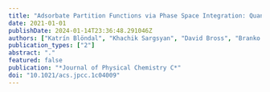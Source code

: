 ```yaml
---
title: "Adsorbate Partition Functions via Phase Space Integration: Quantifying the Effect of Translational Anharmonicity on Thermodynamic Properties"
date: 2021-01-01
publishDate: 2024-01-14T23:36:48.291046Z
authors: ["Katrín Blöndal", "Khachik Sargsyan", "David Bross", "Branko Ruscic", "C. Franklin Goldsmith"]
publication_types: ["2"]
abstract: "."
featured: false
publication: "*Journal of Physical Chemistry C*"
doi: "10.1021/acs.jpcc.1c04009"
---
```


